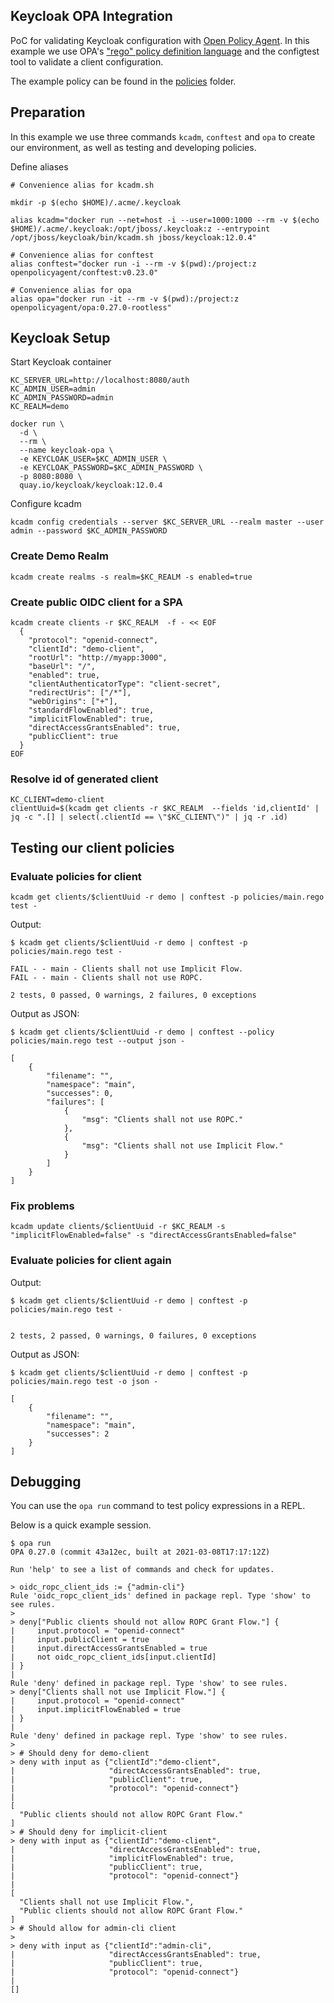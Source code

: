Keycloak OPA Integration
----

PoC for validating Keycloak configuration with [Open Policy Agent](https://www.openpolicyagent.org/). In this example we use OPA's ["rego" policy definition language](https://www.openpolicyagent.org/docs/latest/policy-language/)
and the configtest tool to validate a client configuration.

The example policy can be found in the [policies](policies) folder.

## Preparation

In this example we use three commands `kcadm`, `conftest` and `opa` to create our environment, as well as testing and developing policies.

Define aliases
```
# Convenience alias for kcadm.sh

mkdir -p $(echo $HOME)/.acme/.keycloak

alias kcadm="docker run --net=host -i --user=1000:1000 --rm -v $(echo $HOME)/.acme/.keycloak:/opt/jboss/.keycloak:z --entrypoint /opt/jboss/keycloak/bin/kcadm.sh jboss/keycloak:12.0.4"

# Convenience alias for conftest
alias conftest="docker run -i --rm -v $(pwd):/project:z openpolicyagent/conftest:v0.23.0"

# Convenience alias for opa 
alias opa="docker run -it --rm -v $(pwd):/project:z openpolicyagent/opa:0.27.0-rootless"
```

## Keycloak Setup

Start Keycloak container
```
KC_SERVER_URL=http://localhost:8080/auth
KC_ADMIN_USER=admin
KC_ADMIN_PASSWORD=admin
KC_REALM=demo

docker run \
  -d \
  --rm \
  --name keycloak-opa \
  -e KEYCLOAK_USER=$KC_ADMIN_USER \
  -e KEYCLOAK_PASSWORD=$KC_ADMIN_PASSWORD \
  -p 8080:8080 \
  quay.io/keycloak/keycloak:12.0.4
```

Configure kcadm

```
kcadm config credentials --server $KC_SERVER_URL --realm master --user admin --password $KC_ADMIN_PASSWORD
```

### Create Demo Realm

```
kcadm create realms -s realm=$KC_REALM -s enabled=true
```

### Create public OIDC client for a SPA
```
kcadm create clients -r $KC_REALM  -f - << EOF
  {
    "protocol": "openid-connect",
    "clientId": "demo-client",
    "rootUrl": "http://myapp:3000",
    "baseUrl": "/",
    "enabled": true,
    "clientAuthenticatorType": "client-secret",
    "redirectUris": ["/*"],
    "webOrigins": ["+"],
    "standardFlowEnabled": true,
    "implicitFlowEnabled": true,
    "directAccessGrantsEnabled": true,
    "publicClient": true
  }
EOF
```

### Resolve id of generated client
```
KC_CLIENT=demo-client
clientUuid=$(kcadm get clients -r $KC_REALM  --fields 'id,clientId' | jq -c ".[] | select(.clientId == \"$KC_CLIENT\")" | jq -r .id)
```

## Testing our client policies

### Evaluate policies for client
```
kcadm get clients/$clientUuid -r demo | conftest -p policies/main.rego test -
```

Output:
```
$ kcadm get clients/$clientUuid -r demo | conftest -p policies/main.rego test -

FAIL - - main - Clients shall not use Implicit Flow.
FAIL - - main - Clients shall not use ROPC.

2 tests, 0 passed, 0 warnings, 2 failures, 0 exceptions
```

Output as JSON:

```
$ kcadm get clients/$clientUuid -r demo | conftest --policy policies/main.rego test --output json -

[
	{
		"filename": "",
		"namespace": "main",
		"successes": 0,
		"failures": [
			{
				"msg": "Clients shall not use ROPC."
			},
			{
				"msg": "Clients shall not use Implicit Flow."
			}
		]
	}
]
```

### Fix problems

```
kcadm update clients/$clientUuid -r $KC_REALM -s "implicitFlowEnabled=false" -s "directAccessGrantsEnabled=false"
```

### Evaluate policies for client again

Output:
```
$ kcadm get clients/$clientUuid -r demo | conftest -p policies/main.rego test -


2 tests, 2 passed, 0 warnings, 0 failures, 0 exceptions
```

Output as JSON:
```
$ kcadm get clients/$clientUuid -r demo | conftest -p policies/main.rego test -o json -

[
	{
		"filename": "",
		"namespace": "main",
		"successes": 2
	}
]
```

## Debugging

You can use the `opa run` command to test policy expressions in a REPL.

Below is a quick example session.

```
$ opa run
OPA 0.27.0 (commit 43a12ec, built at 2021-03-08T17:17:12Z)

Run 'help' to see a list of commands and check for updates.

> oidc_ropc_client_ids := {"admin-cli"}
Rule 'oidc_ropc_client_ids' defined in package repl. Type 'show' to see rules.
> 
> deny["Public clients should not allow ROPC Grant Flow."] {
|     input.protocol = "openid-connect"
|     input.publicClient = true
|     input.directAccessGrantsEnabled = true
|     not oidc_ropc_client_ids[input.clientId]
| }
| 
Rule 'deny' defined in package repl. Type 'show' to see rules.
> deny["Clients shall not use Implicit Flow."] {
|     input.protocol = "openid-connect"
|     input.implicitFlowEnabled = true
| }
| 
Rule 'deny' defined in package repl. Type 'show' to see rules.
> 
> # Should deny for demo-client
> deny with input as {"clientId":"demo-client",
|                     "directAccessGrantsEnabled": true, 
|                     "publicClient": true, 
|                     "protocol": "openid-connect"}
| 
[
  "Public clients should not allow ROPC Grant Flow."
]
> # Should deny for implicit-client
> deny with input as {"clientId":"demo-client",
|                     "directAccessGrantsEnabled": true, 
|                     "implicitFlowEnabled": true, 
|                     "publicClient": true, 
|                     "protocol": "openid-connect"}
| 
[
  "Clients shall not use Implicit Flow.",
  "Public clients should not allow ROPC Grant Flow."
]
> # Should allow for admin-cli client
> 
> deny with input as {"clientId":"admin-cli",
|                     "directAccessGrantsEnabled": true, 
|                     "publicClient": true, 
|                     "protocol": "openid-connect"}
| 
[]
```